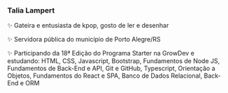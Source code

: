 ### Talia Lampert

✨ Gateira e entusiasta de kpop, gosto de ler e desenhar

✨ Servidora pública do município de Porto Alegre/RS

✨ Participando da 18ª Edição do Programa Starter na GrowDev e estudando:
HTML, CSS, Javascript, Bootstrap, Fundamentos de Node JS, Fundamentos de Back-End e API, Git e GitHub, Typescript, Orientação a Objetos, Fundamentos do React e SPA, Banco de Dados Relacional, Back-End e ORM
